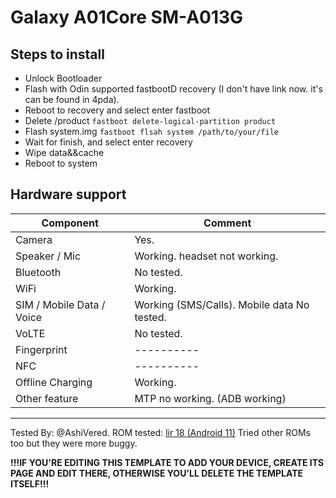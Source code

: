 # Galaxy A01Core SM-A013G

## Steps to install

* Unlock Bootloader
* Flash with Odin supported fastbootD recovery (I don't have link now. it's can be found in 4pda). 
* Reboot to recovery and select enter fastboot
* Delete /product `fastboot delete-logical-partition product`
* Flash system.img `fastboot flsah system /path/to/your/file`
* Wait for finish, and select enter recovery
* Wipe data&&cache
* Reboot to system

## Hardware support

| Component                 |      Comment                                              |
|---------------------------|-----------------------------------------------------------|
| Camera                    | Yes.                                                 |
| Speaker / Mic             | Working. headset not working.                                                    |
| Bluetooth                 | No tested.                                                    |
| WiFi                      | Working.                                                   |
| SIM / Mobile Data / Voice | Working (SMS/Calls). Mobile data No tested.                                                    |
| VoLTE                     | No tested.|
| Fingerprint               | ----------                                                    |
| NFC                       | ----------                                                    |
| Offline Charging          | Working.                                                   |
| Other feature             | MTP no working. (ADB working)                                                   |
---

Tested By: @AshiVered.
ROM tested: [lir 18 (Android 11)](https://sourceforge.net/projects/treblerom/files/LiR/2022.03.25/lir-v316-220325-a64-bvZ-lite.img.xz/download) Tried other ROMs too but they were more buggy.

**!!!IF YOU'RE EDITING THIS TEMPLATE TO ADD YOUR DEVICE, CREATE ITS PAGE AND EDIT THERE, OTHERWISE YOU'LL DELETE THE TEMPLATE ITSELF!!!**